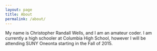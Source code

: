 ```yaml
---
layout: page
title: About
permalink: /about/
---
```


My name is Christopher Randall Wells, and I am an amateur coder. I am currently a high schooler at Columbia High School, however I will be attending SUNY Oneonta starting in the Fall of 2015.
